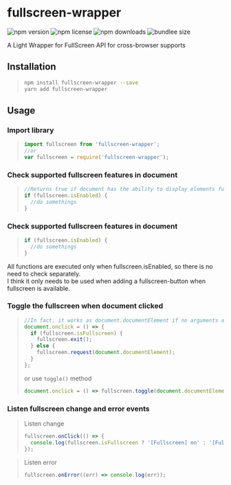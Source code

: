 # fullscreen-wrapper
![npm version](https://img.shields.io/npm/v/fullscreen-wrapper.svg?style=flat-square)
![npm license](https://img.shields.io/npm/l/fullscreen-wrapper.svg?style=flat-square)
![npm downloads](https://img.shields.io/npm/dt/fullscreen-wrapper.svg?style=flat-square)
![bundlee size](https://img.shields.io/bundlephobia/min/fullscreen-wrapper.svg?style=flat-square)

A Light Wrapper for FullScreen API for cross-browser supports

## Installation

> ```sh
> npm install fullscreen-wrapper --save
> yarn add fullscreen-wrapper
> ```

## Usage

### Import library

> ```javascript
> import fullscreen from 'fullscreen-wrapper';
> //or
> var fullscreen = require('fullscreen-wrapper');
> ```

### Check supported fullscreen features in document

> ```javascript
> //Returns true if document has the ability to display elements fullscreen and fullscreen is supported, or false otherwise.
> if (fullscreen.isEnabled) {
>   //do somethings
> }
> ```

### Check supported fullscreen features in document

> ```javascript
> if (fullscreen.isEnabled) {
>   //do somethings
> }
> ```

All functions are executed only when fullscreen.isEnabled, so there is no need to check separately.  
I think it only needs to be used when adding a fullscreen-button when fullscreen is available.

### Toggle the fullscreen when document clicked

> ```javascript
> //In fact, it works as document.documentElement if no arguments are given.
> document.onclick = () => {
>   if (fullscreen.isFullscreen) {
>     fullscreen.exit();
>   } else {
>     fullscreen.request(document.documentElement);
>   }
> };
> ```
>
> or use `toggle()` method
>
> ```javascript
> document.onclick = () => fullscreen.toggle(document.documentElement);
> ```

### Listen fullscreen change and error events

> Listen change
>
> ```javascript
> fullscreen.onClick(() => {
>   console.log(fullscreen.isFullscreen ? '[Fullscreen] on' : '[Fullscreen] off');
> });
> ```

> Listen error
>
> ```javascript
> fullscreen.onError((err) => console.log(err));
> ```
